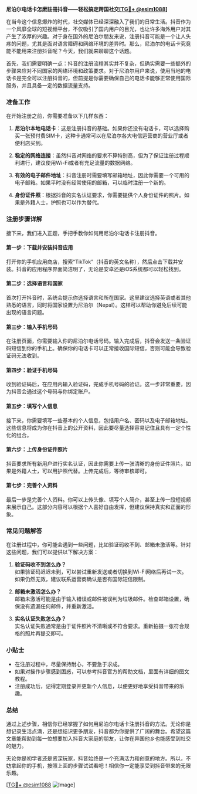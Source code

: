**尼泊尔电话卡怎麽註冊抖音——轻松搞定跨国社交[[TG💪+ @esim1088](https://t.me/s/esim1088)]**

在当今这个信息爆炸的时代，社交媒体已经深深融入了我们的日常生活。抖音作为一个风靡全球的短视频平台，不仅吸引了国内用户的目光，也让许多海外用户对其产生了浓厚的兴趣。对于身在国外的尼泊尔朋友来说，注册抖音可能是一个让人头疼的问题，尤其是面对语言障碍和网络环境的差异时。那么，尼泊尔的电话卡究竟能不能用来注册抖音呢？今天，我们就来聊聊这个话题。

首先，我们需要明确一点：抖音的注册流程其实并不复杂，但确实需要一些额外的步骤来应对不同国家的网络环境和政策要求。对于尼泊尔用户来说，使用当地的电话卡是完全可以注册抖音的，但前提是你需要确保自己的电话卡能够正常使用国际服务，并且具备一定的数据流量支持。

### 准备工作

在开始注册之前，你需要准备以下几样东西：

1. **尼泊尔本地电话卡**：这是注册抖音的基础。如果你还没有电话卡，可以选择购买一张预付费SIM卡，这种卡通常可以在尼泊尔各大电信运营商的营业厅或者便利店买到。
   
2. **稳定的网络连接**：虽然抖音对网络的要求不算特别高，但为了保证注册过程顺利进行，建议使用Wi-Fi或者有充足流量的数据网络。

3. **有效的电子邮件地址**：抖音注册时需要填写邮箱地址，因此你需要一个可用的电子邮箱。如果平时没有经常使用的邮箱，可以临时注册一个新的。

4. **身份证件照**：根据抖音的实名认证要求，你需要提供个人身份证件的照片。如果是外籍人士，护照也可以作为替代。

### 注册步骤详解

接下来，我们进入正题，手把手教你如何用尼泊尔电话卡注册抖音。

#### 第一步：下载并安装抖音应用

打开你的手机应用商店，搜索“TikTok”（抖音的英文名称），然后点击下载并安装。抖音的应用程序界面简洁明了，无论是安卓还是iOS系统都可以轻松找到。

#### 第二步：选择语言和国家

首次打开抖音时，系统会提示你选择语言和所在国家。这里建议选择英语或者其他熟悉的语言，同时将国家设置为尼泊尔（Nepal）。这样可以帮助你避免后续可能出现的语言问题。

#### 第三步：输入手机号码

在注册页面，你需要输入你的尼泊尔电话号码。输入完成后，抖音会发送一条验证码短信到你的手机上。确保你的电话卡可以正常接收国际短信，否则可能会导致验证码无法收到。

#### 第四步：验证手机号码

收到验证码后，在应用内输入验证码，完成手机号码的验证。这一步非常重要，因为抖音会通过这个号码与你绑定账户。

#### 第五步：填写个人信息

接下来，你需要填写一些基本的个人信息，包括用户名、密码以及电子邮箱地址。这些信息将成为你在抖音上的公开资料，因此要尽量选择容易记住且具有一定个性化的组合。

#### 第六步：上传身份证件照片

抖音要求所有新用户进行实名认证，因此你需要上传一张清晰的身份证件照片。如果是外籍人士，可以用护照代替。上传完成后，等待审核即可。

#### 第七步：完善个人资料

最后一步是完善个人资料。你可以上传头像、填写个人简介，甚至上传一段短视频来展示自己。这部分内容可以根据个人喜好自由发挥，但建议保持真实和正面的形象。

### 常见问题解答

在注册过程中，你可能会遇到一些问题，比如验证码收不到、邮箱未激活等。针对这些问题，我们可以提供以下解决方案：

1. **验证码收不到怎么办？**  
   如果验证码迟迟未到，可以尝试重新发送或者切换到Wi-Fi网络后再试一次。如果仍然无效，建议联系运营商确认是否有国际短信限制。

2. **邮箱未激活怎么办？**  
   邮箱未激活可能是由于输入错误或邮件被误判为垃圾邮件。检查邮箱设置，确保没有遗漏任何邮件，并重新激活。

3. **实名认证失败怎么办？**  
   实名认证失败通常是由于证件照片不清晰或不符合要求。重新拍摄一张符合规格的照片再提交即可。

### 小贴士

- 在注册过程中，尽量保持耐心，不要急于求成。
- 如果对操作步骤感到困惑，可以参考抖音官方的帮助文档，里面有详细的图文教程。
- 注册成功后，记得定期登录并更新个人信息，以便更好地享受抖音带来的乐趣。

### 总结

通过上述步骤，相信你已经掌握了如何用尼泊尔电话卡注册抖音的方法。无论你是想记录生活点滴，还是想结识更多朋友，抖音都为你提供了广阔的舞台。希望这篇文章能帮助到每一位想要加入抖音大家庭的朋友，让你在异国他乡也能感受到社交的魅力。

无论你是初学者还是资深玩家，抖音始终是一个充满活力和创意的地方。所以，不妨拿起你的手机，按照上面的步骤试试看吧！相信你一定能享受到抖音带来的无限乐趣。

[[TG💪+ @esim1088](https://t.me/s/esim1088) ![Image](https://i.postimg.cc/4NQfJmqS/Snipaste-2025-05-13-00-14-12.png)]